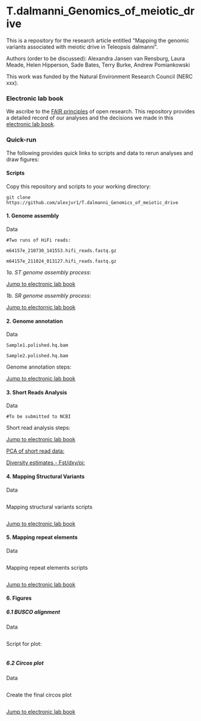 # T.dalmanni_Genomics_of_meiotic_drive

This is a repository for the research article entitled "Mapping the genomic variants associated with meiotic drive in Teleopsis dalmanni". 

Authors (order to be discussed): Alexandra Jansen van Rensburg, Laura Meade, Helen Hipperson, Sade Bates, Terry Burke, Andrew Pomiankowski

This work was funded by the Natural Environment Research Council (NERC xxx).


### Electronic lab book

We ascribe to the [FAIR principles](https://www.go-fair.org/fair-principles/) of open research. This repository provides a detailed record of our analyses and the decisions we made in this [electronic lab book](https://github.com/alexjvr1/T.dalmanni_Genomics_of_meiotic_drive/blob/main/Electronic_Lab_Book.md). 



### Quick-run 

The following provides quick links to scripts and data to rerun analyses and draw figures: 

#### Scripts
Copy this repository and scripts to your working directory: 
```
git clone https://github.com/alexjvr1/T.dalmanni_Genomics_of_meiotic_drive
```


#### 1. Genome assembly

Data
```
#Two runs of HiFi reads:

m64157e_210730_141553.hifi_reads.fastq.gz

m64157e_211024_013127.hifi_reads.fastq.gz
```

*1a. ST genome assembly process*: 

[Jump to electronic lab book](https://github.com/alexjvr1/T.dalmanni_Genomics_of_meiotic_drive/blob/main/Electronic_Lab_Book.md#1a-st-genome-assembly)



*1b. SR genome assembly process*:

[Jump to electornic lab book](https://github.com/alexjvr1/T.dalmanni_Genomics_of_meiotic_drive/blob/main/Electronic_Lab_Book.md#1b-sr-genome-assembly)


#### 2. Genome annotation

Data
```
Sample1.polished.hq.bam

Sample2.polished.hq.bam
```

Genome annotation steps: 

[Jump to electronic lab book](https://github.com/alexjvr1/T.dalmanni_Genomics_of_meiotic_drive/blob/main/Electronic_Lab_Book.md#2-genome-annotation)


#### 3. Short Reads Analysis

Data
```
#To be submitted to NCBI
```

Short read analysis steps: 

[Jump to electronic lab book](https://github.com/alexjvr1/T.dalmanni_Genomics_of_meiotic_drive/blob/main/Electronic_Lab_Book.md#3-short-reads)


[PCA of short read data:](https://github.com/alexjvr1/T.dalmanni_Genomics_of_meiotic_drive/blob/main/Electronic_Lab_Book.md#3d-pca-to-assign-individuals-to-stsr) 


[Diversity estimates - Fst/dxy/pi:](https://github.com/alexjvr1/T.dalmanni_Genomics_of_meiotic_drive/blob/main/Electronic_Lab_Book.md#3f-diversity-plots)


#### 4. Mapping Structural Variants

Data
```

```

Mapping structural variants scripts
```

```
[Jump to electronic lab book](https://github.com/alexjvr1/T.dalmanni_Genomics_of_meiotic_drive/blob/main/Electronic_Lab_Book.md#3-map-structural-variants)



#### 5. Mapping repeat elements

Data
```

```

Mapping repeat elements scripts
```

```
[Jump to electronic lab book](https://github.com/alexjvr1/T.dalmanni_Genomics_of_meiotic_drive/blob/main/Electronic_Lab_Book.md#4-map-repeat-elements)


#### 6. Figures

##### 6.1 BUSCO alignment

Data
```

```

Script for plot: 
```

```


##### 6.2 Circos plot
Data
```

```

Create the final circos plot
```

```

[Jump to electronic lab book](https://github.com/alexjvr1/T.dalmanni_Genomics_of_meiotic_drive/blob/main/Electronic_Lab_Book.md#4-map-repeat-elements)
